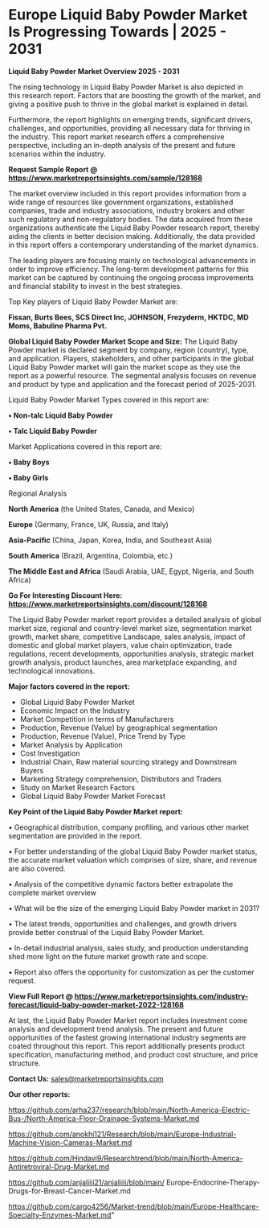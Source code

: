 # Europe Liquid Baby Powder Market Is Progressing Towards | 2025 - 2031

<Strong> Liquid Baby Powder Market Overview 2025 - 2031</strong>

The rising technology in Liquid Baby Powder Market is also depicted in this research report. Factors that are boosting the growth of the market, and giving a positive push to thrive in the global market is explained in detail.

Furthermore, the report highlights on emerging trends, significant drivers, challenges, and opportunities, providing all necessary data for thriving in the industry. This report market research offers a comprehensive perspective, including an in-depth analysis of the present and future scenarios within the industry.

<strong>Request Sample Report @ <a href=https://www.marketreportsinsights.com/sample/128168>https://www.marketreportsinsights.com/sample/128168</a></strong>

The market overview included in this report provides information from a wide range of resources like government organizations, established companies, trade and industry associations, industry brokers and other such regulatory and non-regulatory bodies. The data acquired from these organizations authenticate the Liquid Baby Powder research report, thereby aiding the clients in better decision making. Additionally, the data provided in this report offers a contemporary understanding of the market dynamics.

The leading players are focusing mainly on technological advancements in order to improve efficiency. The long-term development patterns for this market can be captured by continuing the ongoing process improvements and financial stability to invest in the best strategies.

Top Key players of Liquid Baby Powder Market are:

<strong>Fissan, Burts Bees, SCS Direct Inc, JOHNSON, Frezyderm, HKTDC, MD Moms, Babuline Pharma Pvt.</strong>

<strong><b>Global Liquid Baby Powder Market Scope and Size:</b></strong>
The Liquid Baby Powder market is declared segment by company, region (country), type, and application. Players, stakeholders, and other participants in the global Liquid Baby Powder market will gain the market scope as they use the report as a powerful resource. The segmental analysis focuses on revenue and product by type and application and the forecast period of 2025-2031.

Liquid Baby Powder Market Types covered in this report are:

<strong>• Non-talc Liquid Baby Powder

• Talc Liquid Baby Powder</strong>

Market Applications covered in this report are:

<strong>• Baby Boys

• Baby Girls</strong> 

Regional Analysis

<strong>North America</strong> (the United States, Canada, and Mexico)

<strong>Europe</strong> (Germany, France, UK, Russia, and Italy)

<strong>Asia-Pacific</strong> (China, Japan, Korea, India, and Southeast Asia)

<strong>South America</strong> (Brazil, Argentina, Colombia, etc.)

<strong>The Middle East and Africa</strong> (Saudi Arabia, UAE, Egypt, Nigeria, and South Africa)

<strong>Go For Interesting Discount Here: <a href=https://www.marketreportsinsights.com/discount/128168>https://www.marketreportsinsights.com/discount/128168</a></strong>

The Liquid Baby Powder market report provides a detailed analysis of global market size, regional and country-level market size, segmentation market growth, market share, competitive Landscape, sales analysis, impact of domestic and global market players, value chain optimization, trade regulations, recent developments, opportunities analysis, strategic market growth analysis, product launches, area marketplace expanding, and technological innovations.

<strong><b>Major factors covered in the report:</b></strong>
<ul>
  <li>Global Liquid Baby Powder Market </li>
  <li>Economic Impact on the Industry</li>
  <li>Market Competition in terms of Manufacturers</li>
  <li>Production, Revenue (Value) by geographical segmentation</li>
  <li>Production, Revenue (Value), Price Trend by Type</li>
  <li>Market Analysis by Application</li>
  <li>Cost Investigation</li>
  <li>Industrial Chain, Raw material sourcing strategy and Downstream Buyers</li>
  <li>Marketing Strategy comprehension, Distributors and Traders</li>
  <li>Study on Market Research Factors</li>
  <li>Global Liquid Baby Powder Market Forecast</li>
</ul>

<strong><b>Key Point of the Liquid Baby Powder Market report:</b></strong>

• Geographical distribution, company profiling, and various other market segmentation are provided in the report.

• For better understanding of the global Liquid Baby Powder market status, the accurate market valuation which comprises of size, share, and revenue are also covered.

• Analysis of the competitive dynamic factors better extrapolate the complete market overview

• What will be the size of the emerging Liquid Baby Powder market in 2031?

• The latest trends, opportunities and challenges, and growth drivers provide better construal of the Liquid Baby Powder Market.

• In-detail industrial analysis, sales study, and production understanding shed more light on the future market growth rate and scope.

• Report also offers the opportunity for customization as per the customer request.

<strong><b>View Full Report @ <a href=https://www.marketreportsinsights.com/industry-forecast/liquid-baby-powder-market-2022-128168>https://www.marketreportsinsights.com/industry-forecast/liquid-baby-powder-market-2022-128168</a></b></strong>


At last, the Liquid Baby Powder Market report includes investment come analysis and development trend analysis. The present and future opportunities of the fastest growing international industry segments are coated throughout this report. This report additionally presents product specification, manufacturing method, and product cost structure, and price structure.

<strong>Contact Us:</strong>
sales@marketreportsinsights.com

<strong>Our other reports:</strong>

<a href=https://github.com/arha237/research/blob/main/North-America-Electric-Bus-/North-America-Floor-Drainage-Systems-Market.md>https://github.com/arha237/research/blob/main/North-America-Electric-Bus-/North-America-Floor-Drainage-Systems-Market.md</a>

<a href=https://github.com/anokhi121/Research/blob/main/Europe-Industrial-Machine-Vision-Cameras-Market.md>https://github.com/anokhi121/Research/blob/main/Europe-Industrial-Machine-Vision-Cameras-Market.md</a>

<a href=https://github.com/Hindavi9/Researchtrend/blob/main/North-America-Antiretroviral-Drug-Market.md>https://github.com/Hindavi9/Researchtrend/blob/main/North-America-Antiretroviral-Drug-Market.md</a>

<a href=https://github.com/anjaliiii21/anjaliiii/blob/main/ Europe-Endocrine-Therapy-Drugs-for-Breast-Cancer-Market.md>https://github.com/anjaliiii21/anjaliiii/blob/main/ Europe-Endocrine-Therapy-Drugs-for-Breast-Cancer-Market.md</a>

<a href=https://github.com/cargo4256/Market-trend/blob/main/Europe-Healthcare-Specialty-Enzymes-Market.md>https://github.com/cargo4256/Market-trend/blob/main/Europe-Healthcare-Specialty-Enzymes-Market.md</a>"
